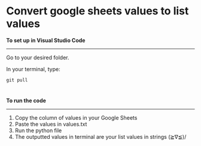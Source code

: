 # Convert google sheets values to list values

**To set up in Visual Studio Code**

----------------------------------

Go to your desired folder.

In your terminal, type:

    git pull
#

**To run the code**

---------------------
1. Copy the column of values in your Google Sheets
2. Paste the values in values.txt
3. Run the python file
4. The outputted values in terminal are your list values in strings \(≧∇≦)/
